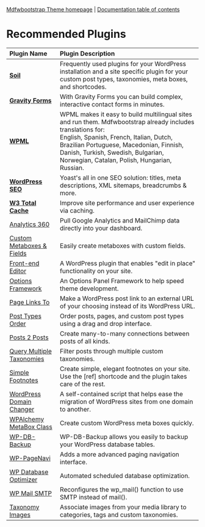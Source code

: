 [Mdfwbootstrap Theme homepage](http://www.rootstheme.com/) | [Documentation
table of contents](TOC.md)

# Recommended Plugins

| **Plugin Name** | **Plugin Description**
|:----------------|:----------------------
| [**Soil**](https://github.com/retlehs/soil) | Frequently used plugins for your WordPress installation and a site specific plugin for your custom post types, taxonomies, meta boxes, and shortcodes.
| [**Gravity Forms**](http://www.rootstheme.com/gravity-forms/) | With Gravity Forms you can build complex, interactive contact forms in minutes.
| [**WPML**](http://www.rootstheme.com/wpml/) | WPML makes it easy to build multilingual sites and run them. Mdfwbootstrap already includes translations for:<br> English, Spanish, French, Italian, Dutch, Brazilian Portuguese, Macedonian, Finnish, Danish, Turkish, Swedish, Bulgarian, Norwegian, Catalan, Polish, Hungarian, Russian.
| [**WordPress SEO**](http://yoast.com/wordpress/seo/) | Yoast's all in one SEO solution: titles, meta descriptions, XML sitemaps, breadcrumbs & more.
| [**W3 Total Cache**](http://wordpress.org/extend/plugins/w3-total-cache/) | Improve site performance and user experience via caching.
| [Analytics 360](http://wordpress.org/extend/plugins/analytics360/) | Pull Google Analytics and MailChimp data directly into your dashboard.
| [Custom Metaboxes & Fields](https://github.com/jaredatch/Custom-Metaboxes-and-Fields-for-WordPress) | Easily create metaboxes with custom fields.
| [Front-end Editor](http://scribu.net/wordpress/front-end-editor) | A WordPress plugin that enables "edit in place" functionality on your site.
| [Options Framework](https://github.com/devinsays/options-framework-plugin) | An Options Panel Framework to help speed theme development.
| [Page Links To](http://wordpress.org/extend/plugins/page-links-to/) | Make a WordPress post link to an external URL of your choosing instead of its WordPress URL.
| [Post Types Order](http://wordpress.org/extend/plugins/post-types-order/) | Order  posts, pages, and custom post types using a drag and drop interface.
| [Posts 2 Posts](http://scribu.net/wordpress/posts-to-posts) | Create many-to-many connections between posts of all kinds.
| [Query Multiple Taxonomies](http://scribu.net/wordpress/query-multiple-taxonomies) | Filter posts through multiple custom taxonomies.
| [Simple Footnotes](http://wordpress.org/extend/plugins/simple-footnotes/) | Create simple, elegant footnotes on your site. Use the [ref] shortcode and the plugin takes care of the rest.
| [WordPress Domain Changer](https://github.com/veloper/WordPress-Domain-Changer) | A self-contained script that helps ease the migration of WordPress sites from one domain to another.
| [WPAlchemy MetaBox Class](http://www.farinspace.com/wpalchemy-metabox/) | Create custom WordPress meta boxes quickly.
| [WP-DB-Backup](http://wordpress.org/extend/plugins/wp-db-backup/) | WP-DB-Backup allows you easily to backup your WordPress database tables.
| [WP-PageNavi](http://wordpress.org/extend/plugins/wp-pagenavi/) | Adds a more advanced paging navigation interface.
| [WP Database Optimizer](http://www.matthewaprice.com/wp-database-optimizer/) | Automated scheduled database optimization.
| [WP Mail SMTP](http://wordpress.org/extend/plugins/wp-mail-smtp/) | Reconfigures the wp_mail() function to use SMTP instead of mail().
| [Taxonomy Images](http://wordpress.org/extend/plugins/taxonomy-images/) | Associate images from your media library to categories, tags and custom taxonomies.
